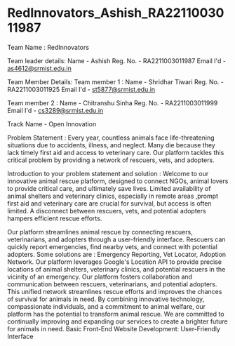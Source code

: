 # RedInnovators_Ashish_RA2211003011987

Team Name : RedInnovators

Team leader details:
Name - Ashish
Reg. No. - RA2211003011987
Email I'd - as4612@srmist.edu.in

Team Member Details:
Team member 1 :
Name - Shridhar Tiwari
Reg. No. - RA2211003011925
Email I'd - st5877@srmist.edu.in

Team member 2 :
Name - Chitranshu Sinha
Reg. No. - RA2211003011999
Email I'd - cs3289@srmist.edu.in

Track Name - Open Innovation

Problem Statement : Every year, countless animals face life-threatening situations due to accidents, illness, and neglect. Many die because they lack timely first aid and access to veterinary care. Our platform tackles this critical problem by providing a network of rescuers, vets, and adopters.

Introduction to your problem statement and solution : Welcome to our innovative animal rescue platform, designed to connect NGOs, animal lovers to provide critical care, and ultimately save lives. Limited availability of animal shelters and veterinary clinics, especially in remote areas ,prompt first aid and veterinary care are crucial for survival, but access is often limited. A disconnect between rescuers, vets, and potential adopters hampers efficient rescue efforts. 

Our platform streamlines animal rescue by connecting rescuers, veterinarians, and adopters through a user-friendly interface. Rescuers can quickly report emergencies, find nearby vets, and connect with potential adopters. Some solutions are : Emergency Reporting, Vet Locator, Adoption Network.
Our platform leverages Google's Location API to provide precise locations of animal shelters, veterinary clinics, and potential rescuers in the vicinity of an emergency.
Our platform fosters collaboration and communication between rescuers, veterinarians, and potential adopters. This unified network streamlines rescue efforts and improves the chances of survival for animals in need.
By combining innovative technology, compassionate individuals, and a commitment to animal welfare, our platform has the potential to transform animal rescue. We are committed to continually improving and expanding our services to create a brighter future for animals in need.
Basic Front-End Website Development: User-Friendly Interface
